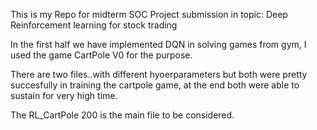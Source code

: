 This is my Repo for midterm SOC Project submission in topic: Deep Reinforcement learning for stock trading

In the first half we have implemented DQN in solving games from gym, I used the game CartPole V0 for the purpose.

There are two files..with different hyoerparameters but both were pretty succesfully in training the cartpole game, at the end both were able to sustain for very high time. 

The RL_CartPole 200 is the main file to be considered.